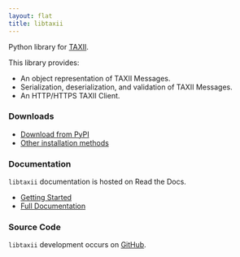```yaml
---
layout: flat
title: libtaxii
---
```


Python library for <a href="http://taxii.mitre.org" target="_blank">TAXII</a>.

This library provides:

* An object representation of TAXII Messages.
* Serialization, deserialization, and validation of TAXII Messages.
* An HTTP/HTTPS TAXII Client.

### Downloads

* [Download from PyPI](https://pypi.python.org/pypi/libtaxii/)
* [Other installation methods](http://libtaxii.readthedocs.org/en/latest/installation.html)

### Documentation

`libtaxii` documentation is hosted on Read the Docs.

* [Getting Started](http://libtaxii.readthedocs.org/en/latest/getting_started.html)
* [Full Documentation](http://libtaxii.readthedocs.org/en/latest/)

### Source Code

`libtaxii` development occurs on [GitHub](https://github.com/TAXIIProject/libtaxii).
